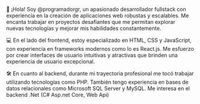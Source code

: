 👋 ¡Hola! Soy @programadorgr, un apasionado desarrollador fullstack con experiencia en la creación de aplicaciones web robustas y escalables. Me encanta trabajar en proyectos desafiantes que me permitan explorar nuevas tecnologías y mejorar mis habilidades constantemente.

💻 En el lado del frontend, estoy especializado en HTML, CSS y JavaScript, con experiencia en frameworks modernos como lo es React.js. Me esfuerzo por crear interfaces de usuario intuitivas y atractivas que brinden una experiencia de usuario excepcional.

🛠️ En cuanto al backend, durante mi trayectoria profesional me tocó trabajar utilizando tecnologías como PHP. También tengo experiencia en bases de datos relacionales como Microsoft SQL Server y MySQL. Me interesa en el backend .Net (C# Asp.net Core, Web Api)

<!---
programadorgr/programadorgr is a ✨ special ✨ repository because its `README.md` (this file) appears on your GitHub profile.
You can click the Preview link to take a look at your changes.
--->

